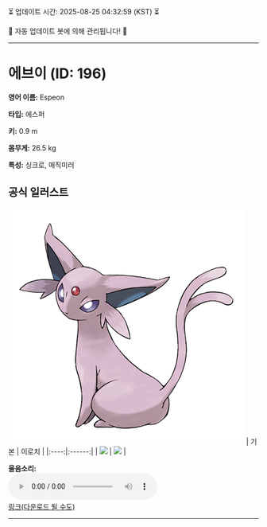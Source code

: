 
⏳ 업데이트 시간: 2025-08-25 04:32:59 (KST) ⏳

🤖 자동 업데이트 봇에 의해 관리됩니다! 🤖

---

# 에브이 (ID: 196)
**영어 이름:** Espeon

**타입:** 에스퍼

**키:** 0.9 m

**몸무게:** 26.5 kg

**특성:** 싱크로, 매직미러

## 공식 일러스트
![](https://raw.githubusercontent.com/PokeAPI/sprites/master/sprites/pokemon/other/official-artwork/196.png)
| 기본 | 이로치 |
|:----:|:------:|
| <img src="http://play.pokemonshowdown.com/sprites/ani/espeon.gif" width="200"> | <img src="http://play.pokemonshowdown.com/sprites/ani-shiny/espeon.gif" width="200"> |

**울음소리:**<br><audio controls src="https://raw.githubusercontent.com/PokeAPI/cries/main/cries/pokemon/latest/196.ogg"></audio><br> [링크(다운로드 될 수도)](https://raw.githubusercontent.com/PokeAPI/cries/main/cries/pokemon/latest/196.ogg)


---
